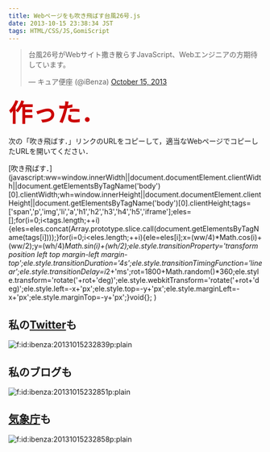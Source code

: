 ```yaml
---
title: Webページをも吹き飛ばす台風26号.js
date: 2013-10-15 23:38:34 JST
tags: HTML/CSS/JS,GomiScript
---
```




> 台風26号がWebサイト撒き散らすJavaScript、Webエンジニアの方期待しています。
> 
> — キュア便座 \(@iBenza\) [October 15, 2013](https://twitter.com/iBenza/statuses/390089679409643521)

<script async src="//platform.twitter.com/widgets.js" charset="utf-8"></script>  
  
  
  
  
  


<span style="color:#cc0000;font-size:48px;font-weight:bold">作った．</span>

次の「吹き飛ばす．」リンクのURLをコピーして，適当なWebページでコピーしたURLを開いてください．

[吹き飛ばす．](javascript:ww=window.innerWidth||document.documentElement.clientWidth||document.getElementsByTagName('body')[0].clientWidth;wh=window.innerHeight||document.documentElement.clientHeight||document.getElementsByTagName('body')[0].clientHeight;tags=['span','p','img','li','a','h1','h2','h3','h4','h5','iframe'];eles=[];for(i=0;i<tags.length;++i){eles=eles.concat(Array.prototype.slice.call(document.getElementsByTagName(tags[i])));}for(i=0;i<eles.length;++i){ele=eles[i];x=(ww/4)*Math.cos(i)+(ww/2);y=(wh/4)*Math.sin(i)+(wh/2);ele.style.transitionProperty='transform position left top margin-left margin-top';ele.style.transitionDuration='4s';ele.style.transitionTimingFunction='linear';ele.style.transitionDelay=i*2+'ms';rot=1800+Math.random()*360;ele.style.transform='rotate('+rot+'deg)';ele.style.webkitTransform='rotate('+rot+'deg)';ele.style.left=-x+'px';ele.style.top=-y+'px';ele.style.marginLeft=-x+'px';ele.style.marginTop=-y+'px';}void{};
)

## 私の[Twitter](https://twitter.com/iBenza)も

<span itemscope itemtype="http://schema.org/Photograph"><img src="/2013/10/15/20131015232839.png" alt="f:id:ibenza:20131015232839p:plain" title="f:id:ibenza:20131015232839p:plain" class="hatena-fotolife" itemprop="image"></span>

## 私のブログも

<span itemscope itemtype="http://schema.org/Photograph"><img src="/2013/10/15/20131015232851.png" alt="f:id:ibenza:20131015232851p:plain" title="f:id:ibenza:20131015232851p:plain" class="hatena-fotolife" itemprop="image"></span>

## [気象庁](http://www.jma.go.jp/jma/index.html)も

<span itemscope itemtype="http://schema.org/Photograph"><img src="/2013/10/15/20131015232858.png" alt="f:id:ibenza:20131015232858p:plain" title="f:id:ibenza:20131015232858p:plain" class="hatena-fotolife" itemprop="image"></span>


